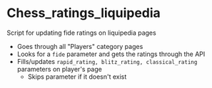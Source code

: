 # Chess_ratings_liquipedia
Script for updating fide ratings on liquipedia pages

- Goes through all "Players" category pages
- Looks for a `fide` parameter and gets the ratings through the API
- Fills/updates `rapid_rating, blitz_rating, classical_rating` parameters on player's page
  - Skips parameter if it doesn't exist
